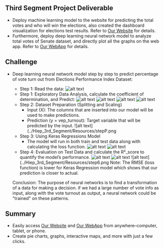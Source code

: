 ## Third Segment Project Deliverable
- Deploy machine learning model to the website for predicting the total votes and who will win the elections, also created the dashboard visualization for elections test results. Refer to [Our Website](https://predictsenate.anvil.app/) for details.
- Furthermore, deploy deep learning neural network model to analyze total votes of Senate dataset, and directly plot all the graphs on the web app. Refer to [Our WebApp](https://share.streamlit.io/hieppham8083/finalproject/main/main.py) for details.

## Challenge
- Deep learning neural network model step by step to predict percentage of vote turn out from Elections Performance Index Dataset:
	- Step 1: Read the data:
	![alt text](../Hiep_3rd_Segment/Resources/data.png)
	- Step 1: Exploratory Data Analysis, calculate the coefficient of determination, and Predict:
	![alt text](../Hiep_3rd_Segment/Resources/step.png)
	![alt text](../Hiep_3rd_Segment/Resources/step1.png)
	![alt text](../Hiep_3rd_Segment/Resources/step2.png)
	![alt text](../Hiep_3rd_Segment/Resources/step3.png)
	- Step 2: Dataset Preparation (Splitting and Scaling)
		- Input (X): The columns that are inserted into our model will be used to make predictions.
		- Prediction (y = vep_turnout): Target variable that will be predicted by the input.
		![alt text](../Hiep_3rd_Segment/Resources/stepP.png
	- Step 3: Using Keras Regressions Model
		- The model will run in both train and test data along with calculating the loss function.
		![alt text](../Hiep_3rd_Segment/Resources/step8.png)
		![alt text](../Hiep_3rd_Segment/Resources/step4.png)
	- Step 4: Evaluation on Test Data and calculate the R²_score to quantify the model’s performance. 
		![alt text](../Hiep_3rd_Segment/Resources/step7.png)
		![alt text](../Hiep_3rd_Segment/Resources/step5.png)
		![alt text](../Hiep_3rd_Segment/Resources/step6.png
		Note: The RMSE (loss function) is lower for Keras Regression model which shows that our prediction is closer to actual.
		
	Conclusion: The purpose of neural networks is to find a transformation of a data for making a decision. if we had a large number of vote info as input, along with the vote turnout as output, a neural network could be "trained" on these patterns.
 
## Summary
  - Easily access [Our Website](https://predictsenate.anvil.app/) and [Our WebApp](https://share.streamlit.io/hieppham8083/finalproject/main/main.py) from anywhere–computer, tablet, or phone.
  - Create pie charts, graphs, interactive maps, and more with just a few clicks.
	
  
